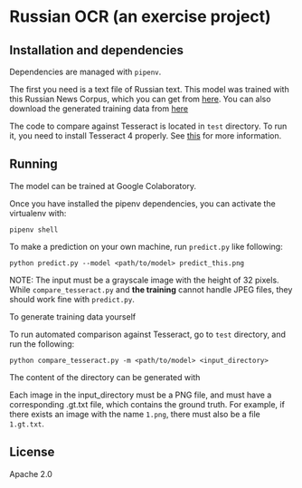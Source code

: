 Russian OCR (an exercise project)
============

## Installation and dependencies

Dependencies are managed with `pipenv`. 

The first you need is a text file of Russian text. This model was trained with this Russian News Corpus, which you can get from [here](https://github.com/maxoodf/russian_news_corpus). You can also download the generated training data from [here]()

The code to compare against Tesseract is located  in `test` directory. To run it, you need to install Tesseract 4 properly. See [this](https://pypi.org/project/tesserocr/) for more information.

## Running

The model can be trained at Google Colaboratory.

Once you have installed the pipenv dependencies, you can activate the virtualenv with:

    pipenv shell


To make a prediction on your own machine, run `predict.py`
like following:

```
python predict.py --model <path/to/model> predict_this.png
```

NOTE: The input must be a grayscale image with the height of 32 pixels. While `compare_tesseract.py` and **the training** cannot handle JPEG files, they should work fine with `predict.py`.

To generate training data yourself

To run automated comparison against Tesseract, go to `test` directory, and run the following:

```
python compare_tesseract.py -m <path/to/model> <input_directory>
```

The content of the directory can be generated with

Each image in the input_directory must be a PNG file, and must have a corresponding .gt.txt file, which contains the ground truth. For example, if there exists an image with the name `1.png`, there must also be a file `1.gt.txt`. 

## License

Apache 2.0
